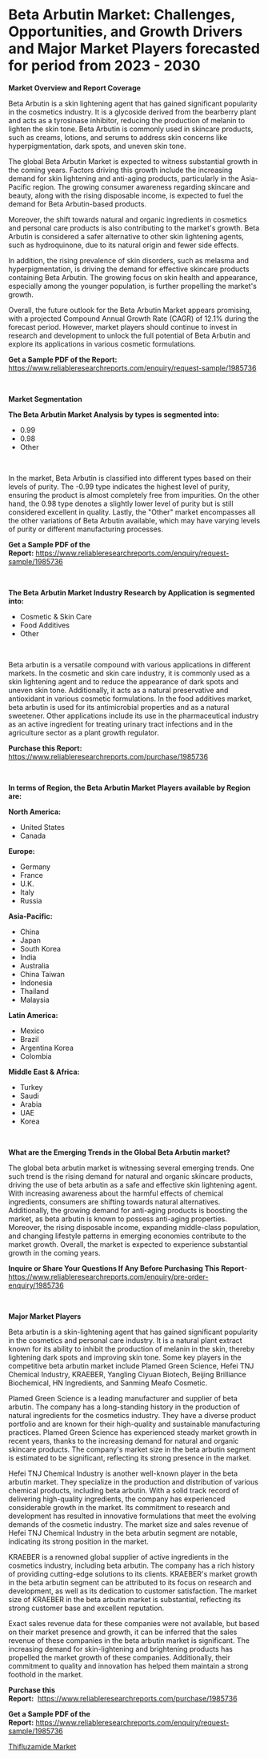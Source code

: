 <p><h1>Beta Arbutin Market: Challenges, Opportunities, and Growth Drivers and Major Market Players forecasted for period from 2023 - 2030</h1></p><p><strong>Market Overview and Report Coverage</strong></p>
<p><p>Beta Arbutin is a skin lightening agent that has gained significant popularity in the cosmetics industry. It is a glycoside derived from the bearberry plant and acts as a tyrosinase inhibitor, reducing the production of melanin to lighten the skin tone. Beta Arbutin is commonly used in skincare products, such as creams, lotions, and serums to address skin concerns like hyperpigmentation, dark spots, and uneven skin tone.</p><p>The global Beta Arbutin Market is expected to witness substantial growth in the coming years. Factors driving this growth include the increasing demand for skin lightening and anti-aging products, particularly in the Asia-Pacific region. The growing consumer awareness regarding skincare and beauty, along with the rising disposable income, is expected to fuel the demand for Beta Arbutin-based products.</p><p>Moreover, the shift towards natural and organic ingredients in cosmetics and personal care products is also contributing to the market's growth. Beta Arbutin is considered a safer alternative to other skin lightening agents, such as hydroquinone, due to its natural origin and fewer side effects.</p><p>In addition, the rising prevalence of skin disorders, such as melasma and hyperpigmentation, is driving the demand for effective skincare products containing Beta Arbutin. The growing focus on skin health and appearance, especially among the younger population, is further propelling the market's growth.</p><p>Overall, the future outlook for the Beta Arbutin Market appears promising, with a projected Compound Annual Growth Rate (CAGR) of 12.1% during the forecast period. However, market players should continue to invest in research and development to unlock the full potential of Beta Arbutin and explore its applications in various cosmetic formulations.</p></p>
<p><strong>Get a Sample PDF of the Report:</strong> <a href="https://www.reliableresearchreports.com/enquiry/request-sample/1985736">https://www.reliableresearchreports.com/enquiry/request-sample/1985736</a></p>
<p>&nbsp;</p>
<p><strong>Market Segmentation</strong></p>
<p><strong>The Beta Arbutin Market Analysis by types is segmented into:</strong></p>
<p><ul><li>0.99</li><li>0.98</li><li>Other</li></ul></p>
<p>&nbsp;</p>
<p><p>In the market, Beta Arbutin is classified into different types based on their levels of purity. The -0.99 type indicates the highest level of purity, ensuring the product is almost completely free from impurities. On the other hand, the 0.98 type denotes a slightly lower level of purity but is still considered excellent in quality. Lastly, the "Other" market encompasses all the other variations of Beta Arbutin available, which may have varying levels of purity or different manufacturing processes.</p></p>
<p><strong>Get a Sample PDF of the Report:</strong>&nbsp;<a href="https://www.reliableresearchreports.com/enquiry/request-sample/1985736">https://www.reliableresearchreports.com/enquiry/request-sample/1985736</a></p>
<p>&nbsp;</p>
<p><strong>The Beta Arbutin Market Industry Research by Application is segmented into:</strong></p>
<p><ul><li>Cosmetic & Skin Care</li><li>Food Additives</li><li>Other</li></ul></p>
<p>&nbsp;</p>
<p><p>Beta arbutin is a versatile compound with various applications in different markets. In the cosmetic and skin care industry, it is commonly used as a skin lightening agent and to reduce the appearance of dark spots and uneven skin tone. Additionally, it acts as a natural preservative and antioxidant in various cosmetic formulations. In the food additives market, beta arbutin is used for its antimicrobial properties and as a natural sweetener. Other applications include its use in the pharmaceutical industry as an active ingredient for treating urinary tract infections and in the agriculture sector as a plant growth regulator.</p></p>
<p><strong>Purchase this Report:</strong>&nbsp; <a href="https://www.reliableresearchreports.com/purchase/1985736">https://www.reliableresearchreports.com/purchase/1985736</a></p>
<p>&nbsp;</p>
<p><strong>In terms of Region, the Beta Arbutin Market Players available by Region are:</strong></p>
<p>
    <p> <strong> North America: </strong>
        <ul>
            <li>United States</li>
            <li>Canada</li>
        </ul>
        </p> 
    <p> <strong> Europe: </strong>
        <ul>
            <li>Germany</li>
            <li>France</li>
            <li>U.K.</li>
            <li>Italy</li>
            <li>Russia</li>
        </ul>
        </p> 
    <p> <strong> Asia-Pacific: </strong>
        <ul>
            <li>China</li>
            <li>Japan</li>
            <li>South Korea</li>
            <li>India</li>
            <li>Australia</li>
            <li>China Taiwan</li>
            <li>Indonesia</li>
            <li>Thailand</li>
            <li>Malaysia</li>
        </ul>
        </p> 
    <p> <strong> Latin America: </strong>
        <ul>
            <li>Mexico</li>
            <li>Brazil</li>
            <li>Argentina Korea</li>
            <li>Colombia</li>
        </ul>
        </p> 
    <p> <strong> Middle East & Africa: </strong>
        <ul>
            <li>Turkey</li>
            <li>Saudi</li>
            <li>Arabia</li>
            <li>UAE</li>
            <li>Korea</li>
        </ul>
    </p>
    </p>
<p>&nbsp;</p>
<p><strong>What are the Emerging Trends in the Global Beta Arbutin market?</strong></p>
<p><p>The global beta arbutin market is witnessing several emerging trends. One such trend is the rising demand for natural and organic skincare products, driving the use of beta arbutin as a safe and effective skin lightening agent. With increasing awareness about the harmful effects of chemical ingredients, consumers are shifting towards natural alternatives. Additionally, the growing demand for anti-aging products is boosting the market, as beta arbutin is known to possess anti-aging properties. Moreover, the rising disposable income, expanding middle-class population, and changing lifestyle patterns in emerging economies contribute to the market growth. Overall, the market is expected to experience substantial growth in the coming years.</p></p>
<p><strong>Inquire or Share Your Questions If Any Before Purchasing This Report</strong>- <a href="https://www.reliableresearchreports.com/enquiry/pre-order-enquiry/1985736">https://www.reliableresearchreports.com/enquiry/pre-order-enquiry/1985736</a></p>
<p>&nbsp;</p>
<p><strong>Major Market Players</strong></p>
<p><p>Beta arbutin is a skin-lightening agent that has gained significant popularity in the cosmetics and personal care industry. It is a natural plant extract known for its ability to inhibit the production of melanin in the skin, thereby lightening dark spots and improving skin tone. Some key players in the competitive beta arbutin market include Plamed Green Science, Hefei TNJ Chemical Industry, KRAEBER, Yangling Ciyuan Biotech, Beijing Brilliance Biochemical, HN Ingredients, and Sanming Meafo Cosmetic.</p><p>Plamed Green Science is a leading manufacturer and supplier of beta arbutin. The company has a long-standing history in the production of natural ingredients for the cosmetics industry. They have a diverse product portfolio and are known for their high-quality and sustainable manufacturing practices. Plamed Green Science has experienced steady market growth in recent years, thanks to the increasing demand for natural and organic skincare products. The company's market size in the beta arbutin segment is estimated to be significant, reflecting its strong presence in the market.</p><p>Hefei TNJ Chemical Industry is another well-known player in the beta arbutin market. They specialize in the production and distribution of various chemical products, including beta arbutin. With a solid track record of delivering high-quality ingredients, the company has experienced considerable growth in the market. Its commitment to research and development has resulted in innovative formulations that meet the evolving demands of the cosmetic industry. The market size and sales revenue of Hefei TNJ Chemical Industry in the beta arbutin segment are notable, indicating its strong position in the market.</p><p>KRAEBER is a renowned global supplier of active ingredients in the cosmetics industry, including beta arbutin. The company has a rich history of providing cutting-edge solutions to its clients. KRAEBER's market growth in the beta arbutin segment can be attributed to its focus on research and development, as well as its dedication to customer satisfaction. The market size of KRAEBER in the beta arbutin market is substantial, reflecting its strong customer base and excellent reputation.</p><p>Exact sales revenue data for these companies were not available, but based on their market presence and growth, it can be inferred that the sales revenue of these companies in the beta arbutin market is significant. The increasing demand for skin-lightening and brightening products has propelled the market growth of these companies. Additionally, their commitment to quality and innovation has helped them maintain a strong foothold in the market.</p></p>
<p><strong>Purchase this Report:</strong>&nbsp;&nbsp;<a href="https://www.reliableresearchreports.com/purchase/1985736">https://www.reliableresearchreports.com/purchase/1985736</a></p>
<p></p>
<p><strong>Get a Sample PDF of the Report:</strong>&nbsp;<a href="https://www.reliableresearchreports.com/enquiry/request-sample/1985736">https://www.reliableresearchreports.com/enquiry/request-sample/1985736</a></p>
<p><p><a href="https://github.com/RoccoManning/Market-Research-Report-List-2/blob/main/thifluzamide-market.md">Thifluzamide Market</a></p></p>